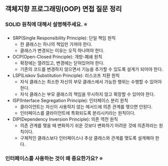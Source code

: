 ## 객체지향 프로그래밍(OOP) 면접 질문 정리

### SOLID 원칙에 대해서 설명해주세요. ⭐️
- SRP(Single Responsibility Principle): 단일 책임 원칙
    - 한 클래스는 하나의 책임만 가져야 한다.
    - 클래스가 변경되는 이유는 오직 하나여야 한다.
- OCP(Open-Closed Principle): 개방-폐쇄 원칙
    - 확장에는 열려있고, 변경에는 닫혀있어야 한다.
    - 기존의 코드를 변경하지 않으면서 기능을 추가할 수 있도록 설계가 되어야 한다.
- LSP(Liskov Substitution Principle): 리스코프 치환 원칙
    - 자식 클래스는 최소한 자신의 부모 클래스에서 가능한 행위는 수행할 수 있어야 한다.
    - 자식 클래스는 부모 클래스의 책임을 무시하지 않고 확장할 수 있어야 한다.
- ISP(Interface Segregation Principle): 인터페이스 분리 원칙
    - 클라이언트는 자신이 사용하지 않는 메서드에 의존 관계를 맺으면 안된다.
    - 인터페이스를 클라이언트에 특화되도록 분리시키라는 원칙이다.
- DIP(Dependency Inversion Principle): 의존 역전 원칙
    - 의존 관계를 맺을 때 변화하기 쉬운 것보다 변화하기 어려운 것에 의존하라는 원칙이다.
    - 구체적인 클래스보다 인터페이스나 추상 클래스와 관계를 맺도록 설계해야 한다.


### 인터페이스를 사용하는 것이 왜 중요한가요? ⭐️


### 